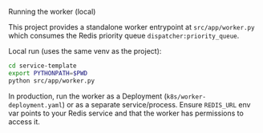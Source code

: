 Running the worker (local)

This project provides a standalone worker entrypoint at `src/app/worker.py` which consumes the Redis priority queue `dispatcher:priority_queue`.

Local run (uses the same venv as the project):

```bash
cd service-template
export PYTHONPATH=$PWD
python src/app/worker.py
```

In production, run the worker as a Deployment (`k8s/worker-deployment.yaml`) or as a separate service/process. Ensure `REDIS_URL` env var points to your Redis service and that the worker has permissions to access it.
